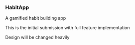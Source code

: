### HabitApp
A gamified habit building app

This is the initial submission with full feature implementation

Design will be changed heavily 
